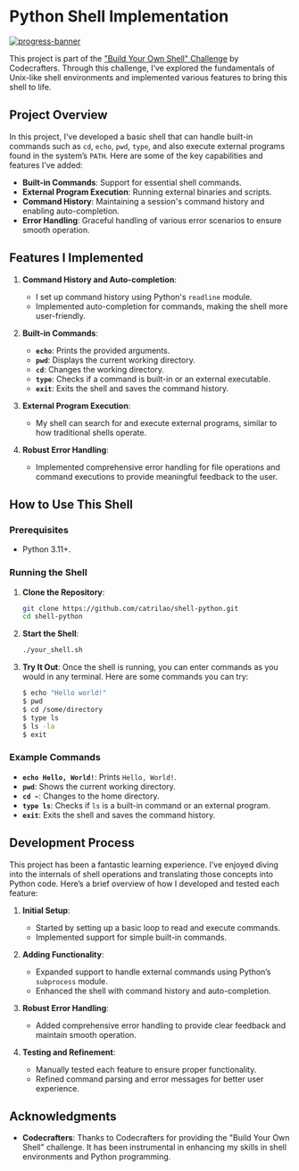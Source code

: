 # Python Shell Implementation

[![progress-banner](https://backend.codecrafters.io/progress/shell/dbbe392b-b16f-4fc5-bfab-3cd771d83ecb)](https://app.codecrafters.io/users/codecrafters-bot?r=2qF)

This project is part of the ["Build Your Own Shell" Challenge](https://app.codecrafters.io/courses/shell/overview) by Codecrafters. Through this challenge, I’ve explored the fundamentals of Unix-like shell environments and implemented various features to bring this shell to life.

## Project Overview

In this project, I've developed a basic shell that can handle built-in commands such as `cd`, `echo`, `pwd`, `type`, and also execute external programs found in the system’s `PATH`. Here are some of the key capabilities and features I’ve added:

- **Built-in Commands**: Support for essential shell commands.
- **External Program Execution**: Running external binaries and scripts.
- **Command History**: Maintaining a session's command history and enabling auto-completion.
- **Error Handling**: Graceful handling of various error scenarios to ensure smooth operation.

## Features I Implemented

1. **Command History and Auto-completion**:

   - I set up command history using Python's `readline` module.
   - Implemented auto-completion for commands, making the shell more user-friendly.

2. **Built-in Commands**:

   - **`echo`**: Prints the provided arguments.
   - **`pwd`**: Displays the current working directory.
   - **`cd`**: Changes the working directory.
   - **`type`**: Checks if a command is built-in or an external executable.
   - **`exit`**: Exits the shell and saves the command history.

3. **External Program Execution**:

   - My shell can search for and execute external programs, similar to how traditional shells operate.

4. **Robust Error Handling**:
   - Implemented comprehensive error handling for file operations and command executions to provide meaningful feedback to the user.

## How to Use This Shell

### Prerequisites

- Python 3.11+.

### Running the Shell

1. **Clone the Repository**:

   ```sh
   git clone https://github.com/catrilao/shell-python.git
   cd shell-python
   ```

2. **Start the Shell**:

   ```sh
   ./your_shell.sh
   ```

3. **Try It Out**:
   Once the shell is running, you can enter commands as you would in any terminal. Here are some commands you can try:
   ```sh
   $ echo "Hello world!"
   $ pwd
   $ cd /some/directory
   $ type ls
   $ ls -la
   $ exit
   ```

### Example Commands

- **`echo Hello, World!`**: Prints `Hello, World!`.
- **`pwd`**: Shows the current working directory.
- **`cd ~`**: Changes to the home directory.
- **`type ls`**: Checks if `ls` is a built-in command or an external program.
- **`exit`**: Exits the shell and saves the command history.

## Development Process

This project has been a fantastic learning experience. I’ve enjoyed diving into the internals of shell operations and translating those concepts into Python code. Here’s a brief overview of how I developed and tested each feature:

1. **Initial Setup**:

   - Started by setting up a basic loop to read and execute commands.
   - Implemented support for simple built-in commands.

2. **Adding Functionality**:

   - Expanded support to handle external commands using Python’s `subprocess` module.
   - Enhanced the shell with command history and auto-completion.

3. **Robust Error Handling**:

   - Added comprehensive error handling to provide clear feedback and maintain smooth operation.

4. **Testing and Refinement**:
   - Manually tested each feature to ensure proper functionality.
   - Refined command parsing and error messages for better user experience.

## Acknowledgments

- **Codecrafters**: Thanks to Codecrafters for providing the "Build Your Own Shell" challenge. It has been instrumental in enhancing my skills in shell environments and Python programming.
